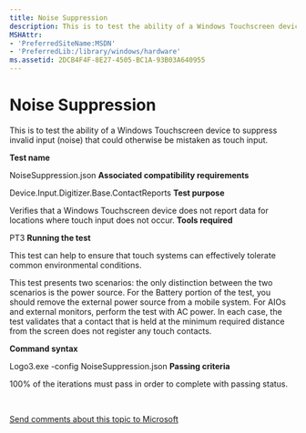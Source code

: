 ```yaml
---
title: Noise Suppression
description: This is to test the ability of a Windows Touchscreen device to suppress invalid input (noise) that could otherwise be mistaken as touch input.
MSHAttr:
- 'PreferredSiteName:MSDN'
- 'PreferredLib:/library/windows/hardware'
ms.assetid: 2DCB4F4F-8E27-4505-BC1A-93B03A640955
---
```


# Noise Suppression


This is to test the ability of a Windows Touchscreen device to suppress invalid input (noise) that could otherwise be mistaken as touch input.

**Test name**

NoiseSuppression.json
**Associated compatibility requirements**

Device.Input.Digitizer.Base.ContactReports
**Test purpose**

Verifies that a Windows Touchscreen device does not report data for locations where touch input does not occur.
**Tools required**

PT3
**Running the test**

This test can help to ensure that touch systems can effectively tolerate common environmental conditions.

This test presents two scenarios: the only distinction between the two scenarios is the power source. For the Battery portion of the test, you should remove the external power source from a mobile system. For AIOs and external monitors, perform the test with AC power. In each case, the test validates that a contact that is held at the minimum required distance from the screen does not register any touch contacts.

**Command syntax**

Logo3.exe -config NoiseSuppression.json
**Passing criteria**

100% of the iterations must pass in order to complete with passing status.
 

 

[Send comments about this topic to Microsoft](mailto:wsddocfb@microsoft.com?subject=Documentation%20feedback%20%5Bp_WEG_Hardware\p_weg_hardware%5D:%20Noise%20Suppression%20%20RELEASE:%20%285/9/2016%29&body=%0A%0APRIVACY%20STATEMENT%0A%0AWe%20use%20your%20feedback%20to%20improve%20the%20documentation.%20We%20don't%20use%20your%20email%20address%20for%20any%20other%20purpose,%20and%20we'll%20remove%20your%20email%20address%20from%20our%20system%20after%20the%20issue%20that%20you're%20reporting%20is%20fixed.%20While%20we're%20working%20to%20fix%20this%20issue,%20we%20might%20send%20you%20an%20email%20message%20to%20ask%20for%20more%20info.%20Later,%20we%20might%20also%20send%20you%20an%20email%20message%20to%20let%20you%20know%20that%20we've%20addressed%20your%20feedback.%0A%0AFor%20more%20info%20about%20Microsoft's%20privacy%20policy,%20see%20http://privacy.microsoft.com/default.aspx. "Send comments about this topic to Microsoft")




